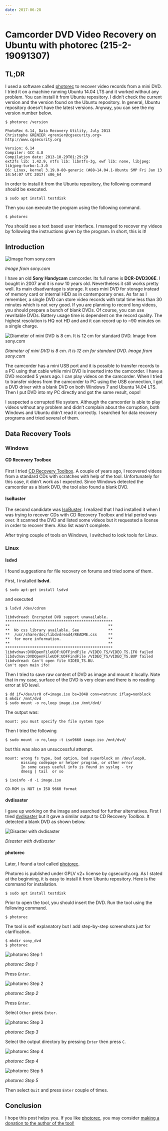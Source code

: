 ```yaml
---
date: 2017-06-28
---
```

# Camcorder DVD Video Recovery on Ubuntu with photorec (215-2-19091307)

## TL;DR

I used a software called [photorec](https://www.cgsecurity.org/wiki/PhotoRec) to recover video records from a mini DVD. I tried it on a machine running Ubuntu 14.04 LTS and it worked without any problem. You can install it from Ubuntu repository. I didn’t check the current version and the version found on the Ubuntu repository. In general, Ubuntu repository doesn’t have the latest versions. Anyway, you can see the my version number below.

```text
$ photorec /version

PhotoRec 6.14, Data Recovery Utility, July 2013
Christophe GRENIER <grenier@cgsecurity.org>
http://www.cgsecurity.org

Version: 6.14
Compiler: GCC 4.8
Compilation date: 2013-10-29T01:29:29
ext2fs lib: 1.42.9, ntfs lib: libntfs-3g, ewf lib: none, libjpeg: libjpeg-turbo-1.3.0
OS: Linux, kernel 3.19.0-80-generic (#88~14.04.1-Ubuntu SMP Fri Jan 13 14:54:07 UTC 2017) x86_64
```

In order to install it from the Ubuntu repository, the following command should be executed.

```shell
$ sudo apt install testdisk
```

Then you can execute the program using the following command.

```shell
$ photorec
```

You should see a text based user interface. I managed to recover my videos by following the instructions given by the program. In short, this is it!

## Introduction

![Image from sony.com](/img/kb/215-2-19091307-a.jpg)

*Image from sony.com*

I have an old **Sony Handycam** camcorder. Its full name is **DCR-DVD306E**. I bought in 2007 and it is now 10 years old. Nevertheless it still works pretty well. Its main disadvantage is storage. It uses mini DVD for storage instead of memory card or internal HDD as in contemporary ones. As far as I remember, a single DVD can store video records with total time less than 30 minutes which is not very good. If you are planning to record long videos, you should prepare a bunch of blank DVDs. Of course, you can use rewritable DVDs. Battery usage time is dependent on the record quality. The highest resolution is HQ not HD and and it can record up to ~90 minutes on a single charge.

![Diameter of mini DVD is 8 cm. It is 12 cm for standard DVD. Image from sony.com](/img/kb/215-2-19091307-b.jpg)

*Diameter of mini DVD is 8 cm. It is 12 cm for standard DVD. Image from sony.com*

The camcorder has a mini USB port and it is possible to transfer records to a PC using that cable while mini DVD is inserted into the camcorder. I have a DVD recorded 5 years ago. I can play videos on the camcorder. When I tried to transfer videos from the camcorder to PC using the USB connection, I got a DVD driver with a blank DVD on both Windows 7 and Ubuntu 14.04 LTS. Then I put DVD into my PC directly and got the same result, oops!

I suspected a corrupted file system. Although the camcorder is able to play videos without any problem and didn’t complain about the corruption, both Windows and Ubuntu didn’t read it correctly. I searched for data recovery programs and tried several of them.

## Data Recovery Tools

### Windows

#### CD Recovery Toolbox

First I tried [CD Recovery Toolbox](https://www.oemailrecovery.com/cd_recovery.html). A couple of years ago, I recovered videos from a standard CDs with scratches with help of the tool. Unfortunately for this case, it didn’t work as I expected. Since Windows detected the camcorder as a blank DVD, the tool also found a blank DVD.

#### IsoBuster

The second candidate was [IsoBuster](https://www.isobuster.com/). I realized that I had installed it when I was trying to recover CDs with CD Recovery Toolbox and trial period was over. It scanned the DVD and listed some videos but it requested a license in order to recover them. Also list wasn’t complete.

After trying couple of tools on Windows, I switched to look tools for Linux.

### Linux

#### lsdvd

I found suggestions for file recovery on forums and tried some of them.

First, I installed **lsdvd**.

```shell
$ sudo apt-get install lsdvd
```

and executed

```shell
$ lsdvd /dev/cdrom
```

```text
libdvdread: Encrypted DVD support unavailable.
************************************************
**                                            **
**  No css library available. See             **
**  /usr/share/doc/libdvdread4/README.css     **
**  for more information.                     **
**                                            **
************************************************
libdvdnav:DVDOpenFileUDF:UDFFindFile /VIDEO_TS/VIDEO_TS.IFO failed
libdvdnav:DVDOpenFileUDF:UDFFindFile /VIDEO_TS/VIDEO_TS.BUP failed
libdvdread: Can't open file VIDEO_TS.BU.
Can't open main ifo!
```

Then I tried to save raw content of DVD as image and mount it locally. Note that in my case, surface of the DVD is very clean and there is no reading error at I/O level.

```shell
$ dd if=/dev/sr0 of=image.iso bs=2048 conv=notrunc iflag=nonblock
$ mkdir /mnt/dvd
$ sudo mount -o ro,loop image.iso /mnt/dvd/
```

The output was:

```text
mount: you must specify the file system type
```

Then I tried the following

```shell
$ sudo mount -o ro,loop -t iso9660 image.iso /mnt/dvd/
```

but this was also an unsuccessful attempt.

```text
mount: wrong fs type, bad option, bad superblock on /dev/loop0,
       missing codepage or helper program, or other error
       In some cases useful info is found in syslog - try
       dmesg | tail  or so
```

```shell
$ isoinfo -d -i image.iso
```

```text
CD-ROM is NOT in ISO 9660 format
```

#### dvdisaster

I gave up working on the image and searched for further alternatives. First I tried [dvdisaster](http://www.dvdisaster.com/en/index.html) but it gave a similar output to CD Recovery Toolbox. It detected a blank DVD as shown below.

![Disaster with dvdisaster](/img/kb/215-2-19091307-c.png)

*Disaster with dvdisaster*

#### photorec

 Later, I found a tool called [photorec](http://www.cgsecurity.org/wiki/PhotoRec).

Photorec is published under GPLV v2+ license by cgsecurity.org. As I stated at the beginning, it is easy to install it from Ubuntu repository. Here is the command for installation.

```shell
$ sudo apt install testdisk
```

Prior to open the tool, you should insert the DVD. Run the tool using the following command.

```shell
$ photorec
```

The tool is self explanatory but I add step-by-step screenshots just for clarification.

```shell
$ mkdir sony_dvd
$ photorec
```

![photorec Step 1](/img/kb/215-2-19091307-d.png)

*photorec Step 1*

Press `Enter`.

![photorec Step 2](/img/kb/215-2-19091307-e.png)

*photorec Step 2*

Press `Enter`.

Select `Other` press `Enter`.

![photorec Step 3](/img/kb/215-2-19091307-f.png)

*photorec Step 3*

Select the output directory by pressing `Enter` then press `C`.

![photorec Step 4](/img/kb/215-2-19091307-g.png)

*photorec Step 4*

![photorec Step 5](/img/kb/215-2-19091307-h.png)

*photorec Step 5*

Then select `Quit` and press `Enter` couple of times.

## Conclusion

I hope this post helps you. If you like [photorec](http://www.cgsecurity.org/wiki/PhotoRec), you may consider [making a donation to the author of the tool!](http://www.cgsecurity.org/wiki/Donation)

